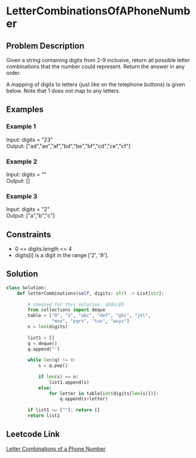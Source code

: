 #  LetterCombinationsOfAPhoneNumber

## Problem Description
Given a string containing digits from 2-9 inclusive, return all possible letter combinations that the number could represent. Return the answer in any order.<br>

A mapping of digits to letters (just like on the telephone buttons) is given below. Note that 1 does not map to any letters.<br>

## Examples
### Example 1
Input: digits = "23"<br>
Output: ["ad","ae","af","bd","be","bf","cd","ce","cf"]<br>

### Example 2
Input: digits = ""<br>
Output: []<br>

### Example 3
Input: digits = "2"<br>
Output: ["a","b","c"]<br>

## Constraints
- 0 <= digits.length <= 4
- digits[i] is a digit in the range ['2', '9'].

## Solution
```python
class Solution:
    def letterCombinations(self, digits: str) -> List[str]:
        
        # cheated for this solution. GOOGLED
        from collections import deque
        table = ["0", "1", "abc", "def", "ghi", "jkl",
                 "mno", "pqrs", "tuv", "wxyz"]
        n = len(digits)
        
        list1 = []
        q = deque()
        q.append("")
        
        while len(q) != 0:
            s = q.pop()
            
            if len(s) == n:
                list1.append(s)
            else:
                for letter in table[int(digits[len(s)])]:
                    q.append(s+letter)
        
        if list1 == [""]: return []
        return list1
```

## Leetcode Link
[Letter Combinations of a Phone Number](https://leetcode.com/problems/letter-combinations-of-a-phone-number/)
